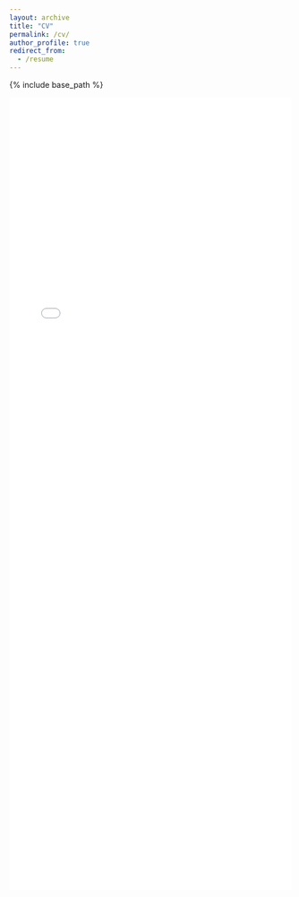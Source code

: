 ```yaml
---
layout: archive
title: "CV"
permalink: /cv/
author_profile: true
redirect_from:
  - /resume
---
```


{% include base_path %}

<iframe src="/files/Zhichuan MA CV_EN.pdf" style="width:100%; height:1414px;" frameborder="0"></iframe>
